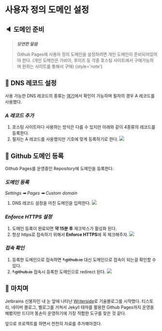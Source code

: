 # 사용자 정의 도메인 설정

## 🔈 도메인 준비

> ***당연한 말씀***
> 
> Github Pages에 사용자 정의 도메인을 설정하려면 개인 도메인이 준비되어있어야 한다.
> (개인 도메인은 가비아, 후이즈 등 각종 호스팅 사이트에서 구매가능하며 원하는 사이트를 통해서 구매)
{style='note'}

## 💎 DNS 레코드 설정
사용 가능한 DNS 레코드의 종류는 [여기](https://docs.github.com/ko/pages/configuring-a-custom-domain-for-your-github-pages-site/managing-a-custom-domain-for-your-github-pages-site#dns-records-for-your-custom-domain)에서 확인이 가능하며 필자의 경우 A 레코드를 사용했다.

### ***A 레코드 추가***
1. 호스팅 사이트마다 사용하는 방식은 다를 수 있지만 아래와 같이 4종류의 레코드를 등록한다.
2. 필자는 A 레코드를 사용했지만 기호에 맞게 등록하기로 한다.
![](20241125_083158.png)

## 🍨 Github 도메인 등록
Github Pages를 운영중인 Repository에 도메인을 등록한다.

### ***도메인 등록***
*Settings ➡ Pages ➡ Custom domain*
1. DNS 레코드 설정을 마친 도메인을 입력한다.
![](20241125_082905.png)

### ***Enforce HTTPS 설정***
1. 도메인 등록이 완료되면 **약 15분 후** 체크박스가 활성화 된다.
2. 항상 https로 접속하기 위해서 **Enforce HTTPS**에 꼭 체크해주자.
![](20241125_083307.png)

### ***접속 확인***
1. 등록한 도메인으로 접속하면 ~~*.github.io~~ 대신 도메인으로 접속이 되는걸 확인할 수 있다.
2. ~~*.github.io~~ 접속시 등록한 도메인으로 redirect 된다.
![](20241125_134247.png)

## 👋 마치며
Jetbrains 신봉자인 내 눈 앞에 나타난 [Writerside](https://www.jetbrains.com/ko-kr/writerside/)로 기술블로그를 시작했다.
티스토리, 네이버 블로그, 벨로그를 거쳐서 Jekyll 테마를 활용한 Github Pages까지 운영을 해봤지만 드디어 똥손이 운영하기에 가장 적합한 도구를 찾은 것 같다.

앞으로 프로젝트를 하면서 천천히 자료를 추가해야겠다.

<br/>

<p id="adsense-bar"></p>
